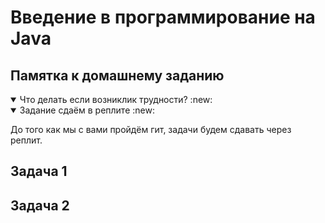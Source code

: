 # Введение в программирование на Java

## Памятка к домашнему заданию
<details open>
  <summary>Что делать если возниклик трудности? :new:</summary>
</details>

<details open>
  <summary>Задание сдаём в реплите :new: </summary>
  
  До того как мы с вами пройдём гит, задачи будем сдавать через реплит.
</details>

## Задача 1

## Задача 2
